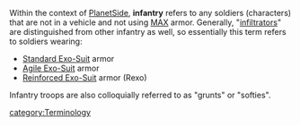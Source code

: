 Within the context of [PlanetSide](PlanetSide.md "wikilink"), **infantry**
refers to any soldiers (characters) that are not in a vehicle and not
using [MAX](MAX.md "wikilink") armor. Generally,
"[infiltrators](Infiltration_Suit.md "wikilink")" are distinguished from
other infantry as well, so essentially this term refers to soldiers
wearing:

- [Standard Exo-Suit](Standard_Exo-Suit.md "wikilink") armor
- [Agile Exo-Suit](Agile_Exo-Suit.md "wikilink") armor
- [Reinforced Exo-Suit](Reinforced_Exo-Suit.md "wikilink") armor (Rexo)

Infantry troops are also colloquially referred to as "grunts" or
"softies".

[category:Terminology](category:Terminology.md "wikilink")
